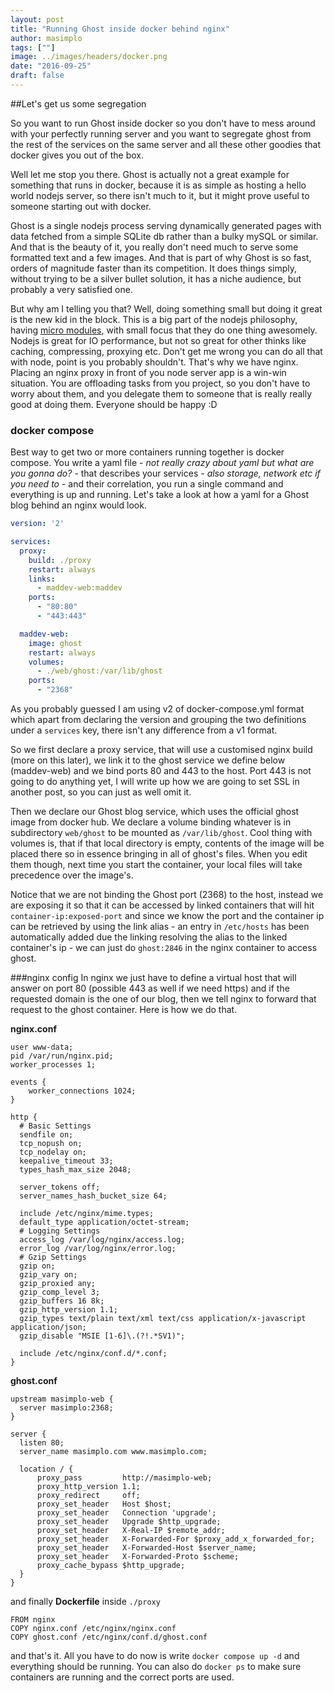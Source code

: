 ```yaml
---
layout: post
title: "Running Ghost inside docker behind nginx"
author: masimplo
tags: [""]
image: ../images/headers/docker.png
date: "2016-09-25"
draft: false
---
```


##Let's get us some segregation

So you want to run Ghost inside docker so you don't have to mess around with your perfectly running server and you want to segregate ghost from the rest of the services on the same server and all these other goodies that docker gives you out of the box.

Well let me stop you there. Ghost is actually not a great example for something that runs in docker, because it is as simple as hosting a hello world nodejs server, so there isn't much to it, but it might prove useful to someone starting out with docker.

Ghost is a single nodejs process serving dynamically generated pages with data fetched from a simple SQLite db rather than a bulky mySQL or similar. And that is the beauty of it, you really don't need much to serve some formatted text and a few images. And that is part of why Ghost is so fast, orders of magnitude faster than its competition. It does things simply, without trying to be a silver bullet solution, it has a niche audience, but probably a very satisfied one.

But why am I telling you that? Well, doing something small but doing it great is the new kid in the block. This is a big part of the nodejs philosophy, having [micro modules](https://github.com/parro-it/awesome-micro-npm-packages), with small focus that they do one thing awesomely. Nodejs is great for IO performance, but not so great for other thinks like caching, compressing, proxying etc. Don't get me wrong you can do all that with node, point is you probably shouldn't. That's why we have nginx. Placing an nginx proxy in front of you node server app is a win-win situation. You are offloading tasks from you project, so you don't have to worry about them, and you delegate them to someone that is really really good at doing them. Everyone should be happy :D

### docker compose
Best way to get two or more containers running together is docker compose. You write a yaml file - *not really crazy about yaml but what are you gonna do?* - that describes your services - *also storage, network etc if you need to* - and their correlation, you run a single command and everything is up and running.
Let's take a look at how a yaml for a Ghost blog behind an nginx would look.

```yaml
version: '2'

services:
  proxy:
    build: ./proxy
    restart: always
    links:
      - maddev-web:maddev
    ports:
      - "80:80"
      - "443:443"

  maddev-web:
    image: ghost
    restart: always
    volumes:
      - ./web/ghost:/var/lib/ghost
    ports:
      - "2368"
```

As you probably guessed I am using v2 of docker-compose.yml format which apart from declaring the version and grouping the two definitions under a `services` key, there isn't any difference from a v1 format.

So we first declare a proxy service, that will use a customised nginx build (more on this later), we link it to the ghost service we define below (maddev-web) and we bind ports 80 and 443 to the host. Port 443 is not going to do anything yet, I will write up how we are going to set SSL in another post, so you can just as well omit it.

Then we declare our Ghost blog service, which uses the official ghost image from docker hub. We declare a volume binding whatever is in subdirectory `web/ghost` to be mounted as `/var/lib/ghost`. Cool thing with volumes is, that if that local directory is empty, contents of the image will be placed there so in essence bringing in all of ghost's files. When you edit them though, next time you start the container, your local files will take precedence over the image's.

Notice that we are not binding the Ghost port (2368) to the host, instead we are exposing it so that it can be accessed by linked containers that will hit `container-ip:exposed-port` and since we know the port and the container ip can be retrieved by using the link alias - an entry in `/etc/hosts` has been automatically added due the linking resolving the alias to the linked container's ip - we can just do `ghost:2846` in the nginx container to access ghost.

###nginx config
In nginx we just have to define a virtual host that will answer on port 80 (possible 443 as well if we need https) and if the requested domain is the one of our blog, then we tell nginx to forward that request to the ghost container. Here is how we do that.

**nginx.conf**
```
user www-data;
pid /var/run/nginx.pid;
worker_processes 1;

events {
    worker_connections 1024;
}

http {
  # Basic Settings
  sendfile on;
  tcp_nopush on;
  tcp_nodelay on;
  keepalive_timeout 33;
  types_hash_max_size 2048;

  server_tokens off;
  server_names_hash_bucket_size 64;

  include /etc/nginx/mime.types;
  default_type application/octet-stream;
  # Logging Settings
  access_log /var/log/nginx/access.log;
  error_log /var/log/nginx/error.log;
  # Gzip Settings
  gzip on;
  gzip_vary on;
  gzip_proxied any;
  gzip_comp_level 3;
  gzip_buffers 16 8k;
  gzip_http_version 1.1;
  gzip_types text/plain text/xml text/css application/x-javascript application/json;
  gzip_disable "MSIE [1-6]\.(?!.*SV1)";

  include /etc/nginx/conf.d/*.conf;
}
```

**ghost.conf**

```
upstream masimplo-web {
  server masimplo:2368;
}

server {
  listen 80;
  server_name masimplo.com www.masimplo.com;

  location / {
      proxy_pass         http://masimplo-web;
      proxy_http_version 1.1;
      proxy_redirect     off;
      proxy_set_header   Host $host;
      proxy_set_header   Connection 'upgrade';
      proxy_set_header   Upgrade $http_upgrade;
      proxy_set_header   X-Real-IP $remote_addr;
      proxy_set_header   X-Forwarded-For $proxy_add_x_forwarded_for;
      proxy_set_header   X-Forwarded-Host $server_name;
      proxy_set_header   X-Forwarded-Proto $scheme;
      proxy_cache_bypass $http_upgrade;
  }
}
```

and finally **Dockerfile** inside `./proxy`
```
FROM nginx
COPY nginx.conf /etc/nginx/nginx.conf
COPY ghost.conf /etc/nginx/conf.d/ghost.conf
```

and that's it. All you have to do now is write `docker compose up -d` and everything should be running. You can also do `docker ps` to make sure containers are running and the correct ports are used.